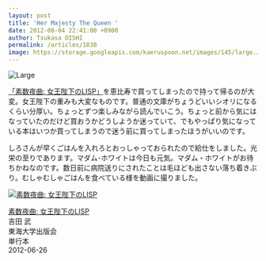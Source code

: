 ```yaml
---
layout: post
title: 'Her Majesty The Queen '
date: 2012-08-04 22:41:00 +0900
author: Tsukasa OISHI
permalink: /articles/1038
image: https://storage.googleapis.com/kaeruspoon.net/images/145/large.JPG?1344087678
---
```



![Large](https://storage.googleapis.com/kaeruspoon.net/images/145/large.JPG?1344087678)  

[「素数夜曲: 女王陛下のLISP」](http://www.amazon.co.jp/%E7%B4%A0%E6%95%B0%E5%A4%9C%E6%9B%B2-%E5%A5%B3%E7%8E%8B%E9%99%9B%E4%B8%8B%E3%81%AELISP-%E5%90%89%E7%94%B0-%E6%AD%A6/dp/4486019245%3FSubscriptionId%3DAKIAIKJECTBTL3JTYTKA%26tag%3Dkaeruspoon-22%26linkCode%3Dxm2%26camp%3D2025%26creative%3D165953%26creativeASIN%3D4486019245)を恵比寿で買ってしまったので持って帰るのが大変。女王陛下の重みも大変なものです。普通の文庫がちょうどいいシオリになるくらい分厚い。ちょっとずつ楽しみながら読んでいこう。ちょっと前から気にはなっていたのだけど買おうかどうしようか迷っていて、でもやっぱり気になっている本はいつか買ってしまうので迷う前に買ってしまったほうがいいのです。  

しろさんが早くごはんを入れろとおっしゃっておられたので給仕をしました。光栄の至りであります。マダム･ホワイトは今日も元気。マダム・ホワイトがお待ちかねなのです。数日前に病院送りにされたことは毛ほども出さない落ち着きぶり。むしゃむしゃごはんを食べている様を動画に撮りました。  

 [![素数夜曲: 女王陛下のLISP](https://images-na.ssl-images-amazon.com/images/I/51qK5xMkoxL._SL160_.jpg "素数夜曲: 女王陛下のLISP")](http://www.amazon.co.jp/%E7%B4%A0%E6%95%B0%E5%A4%9C%E6%9B%B2-%E5%A5%B3%E7%8E%8B%E9%99%9B%E4%B8%8B%E3%81%AELISP-%E5%90%89%E7%94%B0-%E6%AD%A6/dp/4486019245%3FSubscriptionId%3DAKIAIKJECTBTL3JTYTKA%26tag%3Dkaeruspoon-22%26linkCode%3Dxm2%26camp%3D2025%26creative%3D165953%26creativeASIN%3D4486019245)  

 [素数夜曲: 女王陛下のLISP](http://www.amazon.co.jp/%E7%B4%A0%E6%95%B0%E5%A4%9C%E6%9B%B2-%E5%A5%B3%E7%8E%8B%E9%99%9B%E4%B8%8B%E3%81%AELISP-%E5%90%89%E7%94%B0-%E6%AD%A6/dp/4486019245%3FSubscriptionId%3DAKIAIKJECTBTL3JTYTKA%26tag%3Dkaeruspoon-22%26linkCode%3Dxm2%26camp%3D2025%26creative%3D165953%26creativeASIN%3D4486019245)  
吉田 武  
東海大学出版会  
単行本  
2012-06-26  

